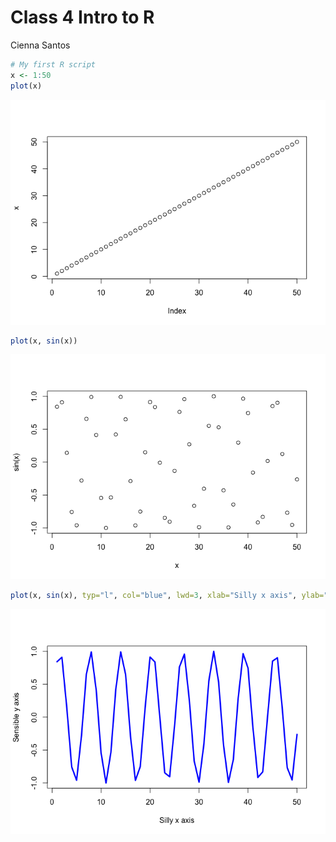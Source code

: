 # Class 4 Intro to R
Cienna Santos

``` r
# My first R script
x <- 1:50
plot(x)
```

![](class04_files/figure-commonmark/unnamed-chunk-1-1.png)

``` r
plot(x, sin(x))
```

![](class04_files/figure-commonmark/unnamed-chunk-1-2.png)

``` r
plot(x, sin(x), typ="l", col="blue", lwd=3, xlab="Silly x axis", ylab="Sensible y axis")
```

![](class04_files/figure-commonmark/unnamed-chunk-1-3.png)
